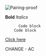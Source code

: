 ![Pairing-proof](/img/pairing-proof.jpg "Proof-pairing")

**Bold**
*Italics*

``` Code block
      Code block
    Code block
```
[Click here](http://www.google.com "Other")

CHANGE - AC
